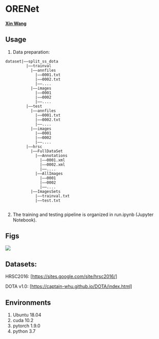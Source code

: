 # ORENet


#### [Xin Wang](https://github.com/WangXin81)




## Usage
1. Data preparation:

```
dataset|——split_ss_dota
         |——trainval
           |——annfiles
             |——0001.txt
             |——0002.txt
             |——....
           |——images
             |——0001
             |——0002
             |——....
         |——test
           |——annfiles
             |——0001.txt
             |——0002.txt
             |——....
           |——images 
             |——0001
             |——0002
             |——....
         |——hrsc
           |——FullDataSet
             |——Annotations
               |——0001.xml
               |——0002.xml
               |——....
             |——AllImages
               |——0001
               |——0002
               |——....
           |——ImagesSets
             |——trainval.txt
             |——test.txt
         
```

2. The training and testing pipeline is organized in run.ipynb (Jupyter Notebook).



## Figs

![](https://github.com/WangXin81/ORENet2.0/ORENet.jpg)

## Datasets:

HRSC2016: 
[https://sites.google.com/site/hrsc2016/]


DOTA v1.0: 
[https://captain-whu.github.io/DOTA/index.html]



## Environments

1. Ubuntu 18.04
2. cuda 10.2
3. pytorch 1.9.0
4. python 3.7

